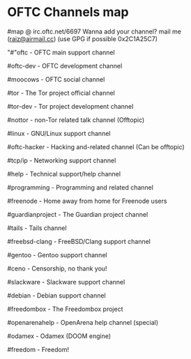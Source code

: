 # OFTC Channels map

#map @ irc.oftc.net/6697
Wanna add your channel? mail me (raiz@airmail.cc) (use GPG if possible 0x2C1A25C7)



"#"oftc			- OFTC main support channel

#oftc-dev		- OFTC development channel

#moocows		- OFTC social channel

#tor			- The Tor project official channel

#tor-dev		- Tor project development channel

#nottor			- non-Tor related talk channel (Offtopic)

#linux			- GNU/Linux support channel

#oftc-hacker		- Hacking and-related channel (Can be offtopic)

#tcp/ip			- Networking support channel

#help			- Technical support/help channel

#programming		- Programming and related channel

#freenode		- Home away from home for Freenode users

#guardianproject	- The Guardian project channel

#tails			- Tails channel

#freebsd-clang		- FreeBSD/Clang support channel

#gentoo			- Gentoo support channel

#ceno			- Censorship, no thank you!

#slackware		- Slackware support channel

#debian			- Debian support channel

#freedombox		- The Freedombox project

#openarenahelp		- OpenArena help channel (special)

#odamex			- Odamex (DOOM engine)

#freedom		- Freedom!


